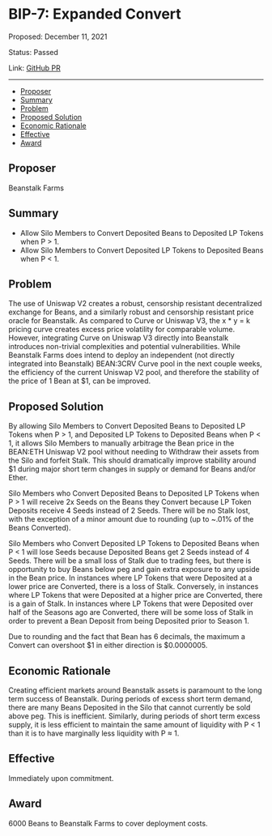 # BIP-7: Expanded Convert

Proposed: December 11, 2021

Status: Passed

Link: [GitHub PR](https://github.com/BeanstalkFarms/Beanstalk/pull/19)

---

- [Proposer](#proposer)
- [Summary](#summary)
- [Problem](#problem)
- [Proposed Solution](#proposed-solution)
- [Economic Rationale](#economic-rationale)
- [Effective](#effective)
- [Award](#award)

## Proposer

Beanstalk Farms

## Summary

- Allow Silo Members to Convert Deposited Beans to Deposited LP Tokens when P > 1.
- Allow Silo Members to Convert Deposited LP Tokens to Deposited Beans when P < 1.

## Problem

The use of Uniswap V2 creates a robust, censorship resistant decentralized exchange for Beans, and a similarly robust and censorship resistant price oracle for Beanstalk. As compared to Curve or Uniswap V3, the x * y = k pricing curve creates excess price volatility for comparable volume. However, integrating Curve on Uniswap V3 directly into Beanstalk introduces non-trivial complexities and potential vulnerabilities. While Beanstalk Farms does intend to deploy an independent (not directly integrated into Beanstalk) BEAN:3CRV Curve pool in the next couple weeks, the efficiency of the current Uniswap V2 pool, and therefore the stability of the price of 1 Bean at $1, can be improved. 

## Proposed Solution

By allowing Silo Members to Convert Deposited Beans to Deposited LP Tokens when P > 1, and  Deposited LP Tokens to Deposited Beans when P < 1, it allows Silo Members to manually arbitrage the Bean price in the BEAN:ETH Uniswap V2 pool without needing to Withdraw their assets from the Silo and forfeit Stalk. This should dramatically improve stability around $1 during major short term changes in supply or demand for Beans and/or Ether.

Silo Members who Convert Deposited Beans to Deposited LP Tokens when P > 1 will receive 2x Seeds on the Beans they Convert because LP Token Deposits receive 4 Seeds instead of 2 Seeds. There will be no Stalk lost, with the exception of a minor amount due to rounding (up to ~.01% of the Beans Converted).

Silo Members who Convert Deposited LP Tokens to Deposited Beans when P < 1 will lose Seeds because Deposited Beans get 2 Seeds instead of 4 Seeds. There will be a small loss of Stalk due to trading fees, but there is opportunity to buy Beans below peg and gain extra exposure to any upside in the Bean price. In instances where LP Tokens that were Deposited at a lower price are Converted, there is a loss of Stalk. Conversely, in instances where LP Tokens that were Deposited at a higher price are Converted,  there is a gain of Stalk. In instances where LP Tokens that were Deposited over half of the Seasons ago are Converted, there will be some loss of Stalk in order to prevent a Bean Deposit from being Deposited prior to Season 1.

Due to rounding and the fact that Bean has 6 decimals, the maximum a Convert can overshoot $1 in either direction is $0.0000005.

## Economic Rationale

Creating efficient markets around Beanstalk assets is paramount to the long term success of Beanstalk. During periods of excess short term demand, there are many Beans Deposited in the Silo that cannot currently be sold above peg. This is inefficient. Similarly, during periods of short term excess supply, it is less efficient to maintain the same amount of liquidity with P < 1 than it is to have marginally less liquidity with P ≈ 1.

## Effective

Immediately upon commitment.

## Award

6000 Beans to Beanstalk Farms to cover deployment costs.
